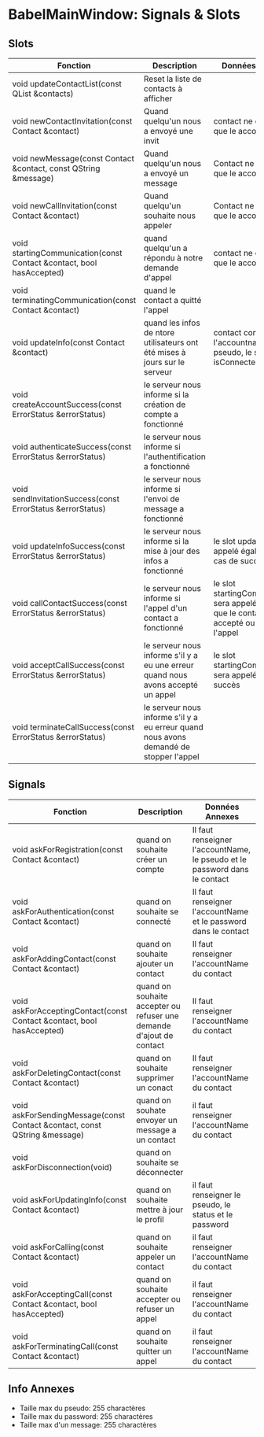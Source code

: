 # BabelMainWindow: Signals & Slots

## Slots

|Fonction|Description|Données Annexes|
|--------|-----------|---------------|
|void	updateContactList(const QList<Contact> &contacts)|Reset la liste de contacts à afficher||
|void	newContactInvitation(const Contact &contact)|Quand quelqu'un nous a envoyé une invit|contact ne contient que le accountName|
|void	newMessage(const Contact &contact, const QString &message)|Quand quelqu'un nous a envoyé un message|Contact ne contient que le accountName|
|void	newCallInvitation(const Contact &contact)|Quand quelqu'un souhaite nous appeler|Contact ne contient que le accountName|
|void	startingCommunication(const Contact &contact, bool hasAccepted)|quand quelqu'un a répondu à notre demande d'appel|contact ne contient que le accountName|
|void	terminatingCommunication(const Contact &contact)|quand le contact a quitté l'appel||
|void	updateInfo(const Contact &contact)|quand les infos de ntore utilisateurs ont été mises à jours sur le serveur|contact contient l'accountname, le pseudo, le status et le isConnected|
|void	createAccountSuccess(const ErrorStatus &errorStatus)|le serveur nous informe si la création de compte a fonctionné||
|void	authenticateSuccess(const ErrorStatus &errorStatus)|le serveur nous informe si l'authentification a fonctionné||
|void	sendInvitationSuccess(const ErrorStatus &errorStatus)|le serveur nous informe si l'envoi de message a fonctionné||
|void	updateInfoSuccess(const ErrorStatus &errorStatus)|le serveur nous informe si la mise à jour des infos a fonctionné|le slot updateInfo sera appelé également en cas de succès|
|void	callContactSuccess(const ErrorStatus &errorStatus)|le serveur nous informe si l'appel d'un contact a fonctionné|le slot startingCommunication sera appelé une fois que le contact aura accepté ou refusé l'appel|
|void	acceptCallSuccess(const ErrorStatus &errorStatus)|le serveur nous informe s'il y a eu une erreur quand nous avons accepté un appel|le slot startingCommunication sera appelé en cas de succès|
|void	terminateCallSuccess(const ErrorStatus &errorStatus)|le serveur nous informe s'il y a eu erreur quand nous avons demandé de stopper l'appel||

## Signals

|Fonction|Description|Données Annexes|
|--------|-----------|---------------|
|void	askForRegistration(const Contact &contact)|quand on souhaite créer un compte|Il faut renseigner l'accountName, le pseudo et le password dans le contact|
|void	askForAuthentication(const Contact &contact)|quand on souhaite se connecté|Il faut renseigner l'accountName et le password dans le contact|
|void	askForAddingContact(const Contact &contact)|quand on souhaite ajouter un contact|Il faut renseigner l'accountName du contact|
|void	askForAcceptingContact(const Contact &contact, bool hasAccepted)|quand on souhaite accepter ou refuser une demande d'ajout de contact|Il faut renseigner l'accountName du contact|
|void	askForDeletingContact(const Contact &contact)|quand on souhaite supprimer un conact|Il faut renseigner l'accountName du contact|
|void	askForSendingMessage(const Contact &contact, const QString &message)|quand on souhate envoyer un message a un contact|il faut renseigner l'accountName du contact|
|void	askForDisconnection(void)|quand on souhaite se déconnecter||
|void	askForUpdatingInfo(const Contact &contact)|quand on souhaite mettre à jour le profil|il faut renseigner le pseudo, le status et le password|
|void	askForCalling(const Contact &contact)|quand on souhaite appeler un contact|il faut renseigner l'accountName du contact|
|void	askForAcceptingCall(const Contact &contact, bool hasAccepted)|quand on souhaite accepter ou refuser un appel|il faut renseigner l'accountName du contact|
|void	askForTerminatingCall(const Contact &contact)|quand on souhaite quitter un appel|il faut renseigner l'accountName du contact|


## Info Annexes

* Taille max du pseudo: 255 charactères
* Taille max du password: 255 charactères
* Taille max d'un message: 255 charactères
